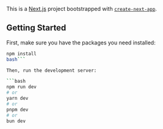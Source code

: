 This is a [Next.js](https://nextjs.org/) project bootstrapped with [`create-next-app`](https://github.com/vercel/next.js/tree/canary/packages/create-next-app).

## Getting Started

First, make sure you have the packages you need installed:

```bash
npm install
bash```

Then, run the development server:

```bash
npm run dev
# or
yarn dev
# or
pnpm dev
# or
bun dev
```

